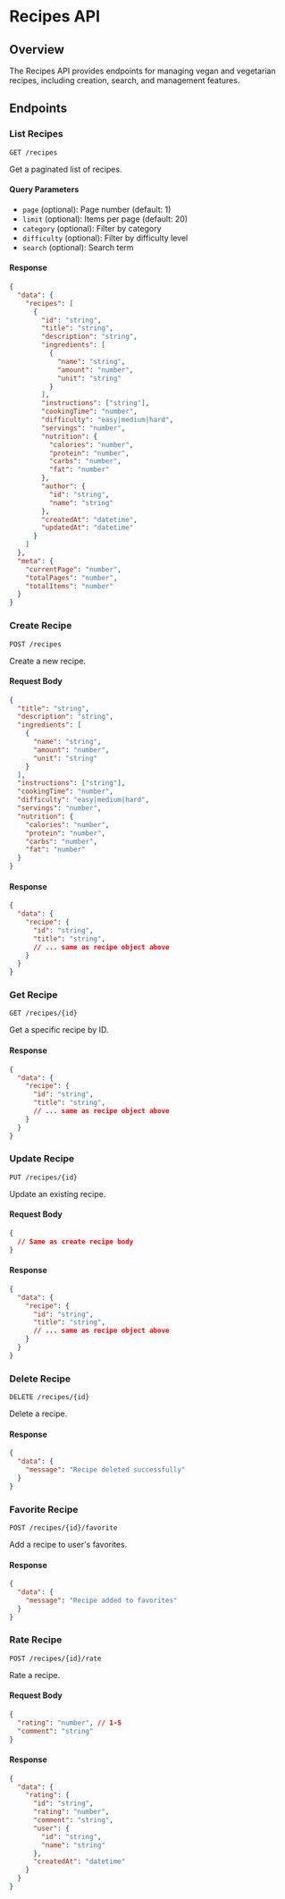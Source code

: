 # Recipes API

## Overview

The Recipes API provides endpoints for managing vegan and vegetarian recipes, including creation, search, and management features.

## Endpoints

### List Recipes

```http
GET /recipes
```

Get a paginated list of recipes.

#### Query Parameters
- `page` (optional): Page number (default: 1)
- `limit` (optional): Items per page (default: 20)
- `category` (optional): Filter by category
- `difficulty` (optional): Filter by difficulty level
- `search` (optional): Search term

#### Response
```json
{
  "data": {
    "recipes": [
      {
        "id": "string",
        "title": "string",
        "description": "string",
        "ingredients": [
          {
            "name": "string",
            "amount": "number",
            "unit": "string"
          }
        ],
        "instructions": ["string"],
        "cookingTime": "number",
        "difficulty": "easy|medium|hard",
        "servings": "number",
        "nutrition": {
          "calories": "number",
          "protein": "number",
          "carbs": "number",
          "fat": "number"
        },
        "author": {
          "id": "string",
          "name": "string"
        },
        "createdAt": "datetime",
        "updatedAt": "datetime"
      }
    ]
  },
  "meta": {
    "currentPage": "number",
    "totalPages": "number",
    "totalItems": "number"
  }
}
```

### Create Recipe

```http
POST /recipes
```

Create a new recipe.

#### Request Body
```json
{
  "title": "string",
  "description": "string",
  "ingredients": [
    {
      "name": "string",
      "amount": "number",
      "unit": "string"
    }
  ],
  "instructions": ["string"],
  "cookingTime": "number",
  "difficulty": "easy|medium|hard",
  "servings": "number",
  "nutrition": {
    "calories": "number",
    "protein": "number",
    "carbs": "number",
    "fat": "number"
  }
}
```

#### Response
```json
{
  "data": {
    "recipe": {
      "id": "string",
      "title": "string",
      // ... same as recipe object above
    }
  }
}
```

### Get Recipe

```http
GET /recipes/{id}
```

Get a specific recipe by ID.

#### Response
```json
{
  "data": {
    "recipe": {
      "id": "string",
      "title": "string",
      // ... same as recipe object above
    }
  }
}
```

### Update Recipe

```http
PUT /recipes/{id}
```

Update an existing recipe.

#### Request Body
```json
{
  // Same as create recipe body
}
```

#### Response
```json
{
  "data": {
    "recipe": {
      "id": "string",
      "title": "string",
      // ... same as recipe object above
    }
  }
}
```

### Delete Recipe

```http
DELETE /recipes/{id}
```

Delete a recipe.

#### Response
```json
{
  "data": {
    "message": "Recipe deleted successfully"
  }
}
```

### Favorite Recipe

```http
POST /recipes/{id}/favorite
```

Add a recipe to user's favorites.

#### Response
```json
{
  "data": {
    "message": "Recipe added to favorites"
  }
}
```

### Rate Recipe

```http
POST /recipes/{id}/rate
```

Rate a recipe.

#### Request Body
```json
{
  "rating": "number", // 1-5
  "comment": "string"
}
```

#### Response
```json
{
  "data": {
    "rating": {
      "id": "string",
      "rating": "number",
      "comment": "string",
      "user": {
        "id": "string",
        "name": "string"
      },
      "createdAt": "datetime"
    }
  }
}
```